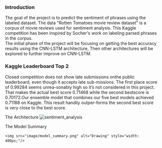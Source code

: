 ### Introduction

The goal of the project is to predict the sentiment of phrases using the labeled dataset. The data "Rotten Tomatoes movie review dataset" is a corpus of movie reviews used for sentiment analysis. This Kaggle competition has been inspired by Socher's work on labeling parsed phrases in the corpus.  
The initial phase of the project will be focusing on getting the best accuracy results using the CNN-LSTM architecture, Then other architectures will be explored to further improve on CNN-LSTM.

### Kaggle Leaderboard Top 2

Closed  competition  does  not  show  late  submissions  onthe public leaderboard,  even though it accepts late sub-missions.  The first place score of 0.99284 seems unrea-sonably high so it’s not considered in this project.  That makes the actual best score 0.71468 while the second bestscore is 0.70172.Our ensemble model that combines our five best models achieved 0.71188 on Kaggle. This result handily outper-forms the second best score is very close to the best score.

The Architecture 
    ![sentiment_analysis](images/sentiment_analysis.jpg)
    
The Model Summary

    <img src="image/model_summary.png" alt="Drawing" style="width: 400px;"/>
